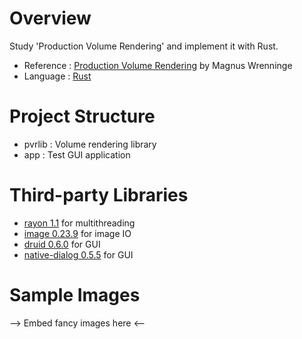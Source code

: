 # Overview
Study 'Production Volume Rendering' and implement it with Rust.

- Reference : [Production Volume Rendering](https://github.com/pvrbook/pvr) by Magnus Wrenninge
- Language  : [Rust](https://www.rust-lang.org/)

# Project Structure
- pvrlib : Volume rendering library
- app    : Test GUI application

# Third-party Libraries
- [rayon 1.1](https://docs.rs/rayon/1.1.0/rayon/index.html) for multithreading
- [image 0.23.9](https://docs.rs/image/0.23.9/image/index.html) for image IO
- [druid 0.6.0](https://docs.rs/druid/0.6.0/druid/index.html) for GUI
- [native-dialog 0.5.5](https://docs.rs/native-dialog/0.5.5/native_dialog/index.html) for GUI

# Sample Images
--> Embed fancy images here <--
